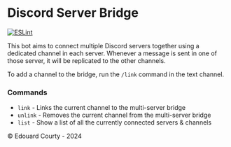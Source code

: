 # Discord Server Bridge

[![ESLint](https://github.com/EdouardCourty/discord-server-bridge/actions/workflows/ESLint.yml/badge.svg)](https://github.com/EdouardCourty/discord-server-bridge/actions/workflows/ESLint.yml)

This bot aims to connect multiple Discord servers together using a dedicated channel in each server.
Whenever a message is sent in one of those server, it will be replicated to the other channels.

To add a channel to the bridge, run the `/link` command in the text channel.

### Commands

- `link` - Links the current channel to the multi-server bridge
- `unlink` - Removes the current channel from the multi-server bridge
- `list` - Show a list of all the currently connected servers & channels

&copy; Edouard Courty - 2024

